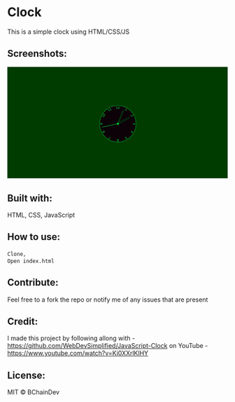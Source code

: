 # Clock 

This is a simple clock using HTML/CSS/JS

## Screenshots:
![Screenshot](Image/Screenshot.png)


## Built with:

HTML,
CSS,
JavaScript

## How to use:

```
Clone,
Open index.html
```

## Contribute:

Feel free to a fork the repo or notify me of any issues that are present

## Credit:

I made this project by following allong with - https://github.com/WebDevSimplified/JavaScript-Clock on YouTube - https://www.youtube.com/watch?v=Ki0XXrlKlHY

## License:

MIT © BChainDev